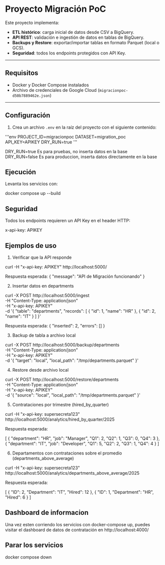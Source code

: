 # Proyecto Migración PoC

Este proyecto implementa:
- **ETL histórico**: carga inicial de datos desde CSV a BigQuery.
- **API REST**: validación e ingestión de datos en tablas de BigQuery.
- **Backups y Restore**: exportar/importar tablas en formato Parquet (local o GCS).
- **Seguridad**: todos los endpoints protegidos con API Key.

---

## Requisitos

- Docker y Docker Compose instalados
- Archivo de credenciales de Google Cloud (`migracionpoc-d50b7889462e.json`)

---

## Configuración

1. Crea un archivo `.env` en la raíz del proyecto con el siguiente contenido:

'''env
PROJECT_ID=migracionpoc
DATASET=migration_poc
API_KEY=APIKEY
DRY_RUN=true
'''

DRY_RUN=true Es para pruebas, no inserta datos en la base
DRY_RUN=false Es para produccion, inserta datos directamente en la base

## Ejecución

Levanta los servicios con:

docker compose up --build

## Seguridad

Todos los endpoints requieren un API Key en el header HTTP:

x-api-key: APIKEY

## Ejemplos de uso

1. Verificar que la API responde

curl -H "x-api-key: APIKEY" http://localhost:5000/

Respuesta esperada:
{ "message": "API de Migración funcionando" }

2. Insertar datos en departments

curl -X POST http://localhost:5000/ingest \
  -H "Content-Type: application/json" \
  -H "x-api-key: APIKEY" \
  -d '{
        "table": "departments",
        "records": [
          { "id": 1, "name": "HR" },
          { "id": 2, "name": "IT" }
        ]
      }'

Respuesta esperada:
{
  "inserted": 2,
  "errors": []
}

3. Backup de tabla a archivo local

curl -X POST http://localhost:5000/backup/departments \
  -H "Content-Type: application/json" \
  -H "x-api-key: APIKEY" \
  -d '{ "target": "local", "local_path": "/tmp/departments.parquet" }'

4. Restore desde archivo local

curl -X POST http://localhost:5000/restore/departments \
  -H "Content-Type: application/json" \
  -H "x-api-key: APIKEY" \
  -d '{ "source": "local", "local_path": "/tmp/departments.parquet" }'

5. Contrataciones por trimestre (hired_by_quarter)

curl -H "x-api-key: supersecreta123" \
     http://localhost:5000/analytics/hired_by_quarter/2025

Respuesta esperada:

[
  {
    "department": "HR",
    "job": "Manager",
    "Q1": 2,
    "Q2": 1,
    "Q3": 0,
    "Q4": 3
  },
  {
    "department": "IT",
    "job": "Developer",
    "Q1": 5,
    "Q2": 2,
    "Q3": 1,
    "Q4": 4
  }
]

6. Departamentos con contrataciones sobre el promedio (departments_above_average)

curl -H "x-api-key: supersecreta123" \
     http://localhost:5000/analytics/departments_above_average/2025

Respuesta esperada:

[
  { "ID": 2, "Department": "IT", "Hired": 12 },
  { "ID": 1, "Department": "HR", "Hired": 6 }
]


## Dashboard de informacion

Una vez esten corriendo los servicios con docker-compose up, puedes visitar el dashboard de datos de contratación en
http://localhost:4000/

## Parar los servicios

docker compose down


